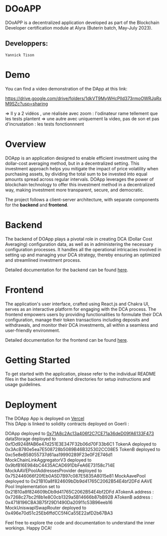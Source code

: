 # DOoAPP

DOoAPP is a decentralized application developed as part of the Blockchain Developer certification module at Alyra (Buterin batch, May-July 2023).

## Developpers:

    Yannick Tison

# Demo

You can find a video demonstration of the DApp at this link: 

https://drive.google.com/drive/folders/1dkVT9MyWHcPlld373rmoOWRJqRxM9SZc?usp=sharing

=> Il y a 2 vidéos , une réalisée avec zoom : l'odinateur rame tellement que les tests plantent 
=> une autre avec uniquement la video, pas de son et pas d'incrustation : les tests fonctionnnent



# Overview

DOApp is an application designed to enable efficient investment using the dollar-cost averaging method, but in a decentralized setting. This investment approach helps you mitigate the impact of price volatility when purchasing assets, by dividing the total sum to be invested into equal amounts spread across regular intervals. DOApp leverages the power of blockchain technology to offer this investment method in a decentralized way, making investment more transparent, secure, and democratic.

The project follows a client-server architecture, with separate components for the **backend** and **frontend**.

# Backend

The backend of DOApp plays a pivotal role in creating DCA (Dollar Cost Averaging) configuration data, as well as in administering the necessary configuration processes. It handles all the operational intricacies involved in setting up and managing your DCA strategy, thereby ensuring an optimized and streamlined investment process.

Detailed documentation for the backend can be found [here](backend/README.md).

# Frontend

The application's user interface, crafted using React.js and Chakra UI, serves as an interactive platform for engaging with the DCA process. The frontend empowers users by providing functionalities to formulate their DCA configuration, manage their token transactions including deposits and withdrawals, and monitor their DCA investments, all within a seamless and user-friendly environment.

Detailed documentation for the frontend can be found [here](frontend/README.md).

# Getting Started

To get started with the application, please refer to the individual README files in the backend and frontend directories for setup instructions and usage guidelines.

# Deployment

The DOApp App is deployed on [Vercel](https://do-app.vercel.app/)  
This DApp is linked to solidity contracts deployed on Goerli :


DOApp deployed to [0x71A8c2Ac13a406f2C7CE71a36deD09fA6133F473](https://goerli.etherscan.io/address/0x71A8c2Ac13a406f2C7CE71a36deD09fA6133F473)
dataStorage deployed to 0xfDd9248fAB6e47d251E3E347F32b06d70F33b6C1
TokenA deployed to 0x3AcB780e5ea7E508728b5089B46B325302CC08E5
TokenB deployed to 0xc5e8eB58055737d61aa19990289F23e0F2E746d1
MockChainLinkAggregatorV3 deployed to 0x9bfB16E984bC4435ACAD691DbFeA6E73158c714E
MockAAVEPoolAddressesProvider deployed to 0x752446066f20fEb0A5D7B97c087E5835A8015e81
MockAavePool deployed to 0x21B10a8f824609bDb9d41765C2062B54E4bf2DFd
AAVE Pool Implementation set to 0x21B10a8f824609bDb9d41765C2062B54E4bf2DFd
ATokenA address :  0x7268c27bc2f8b1e8C0cb1329a5B14666b87bB92B
ATokenB address :  0x4718196CBA3B75f29D1490Da20911c53B96eeb16
MockUniswapISwapRouter deployed to 0x496e70d51c25Eb6ffdCC5f4Ca55E22afD2b67BA3



Feel free to explore the code and documentation to understand the inner workings. Happy DCA!
